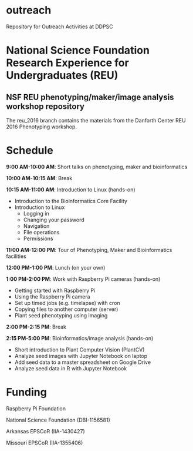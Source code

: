 # outreach
Repository for Outreach Activities at DDPSC

# National Science Foundation Research Experience for Undergraduates (REU)
## NSF REU phenotyping/maker/image analysis workshop repository
The reu_2016 branch contains the materials from the Danforth Center REU 2016 Phenotyping workshop.

# Schedule
**9:00 AM-10:00 AM**: Short talks on phenotyping, maker and bioinformatics

**10:00 AM-10:15 AM**: Break

**10:15 AM-11:00 AM**: Introduction to Linux (hands-on)

+ Introduction to the Bioinformatics Core Facility
+ Introduction to Linux
  + Logging in
  + Changing your password
  + Navigation
  + File operations
  + Permissions

**11:00 AM-12:00 PM**: Tour of Phenotyping, Maker and Bioinformatics facilities

**12:00 PM-1:00 PM**: Lunch (on your own)

**1:00 PM-2:00 PM**: Work with Raspberry Pi cameras (hands-on)

+ Getting started with Raspberry Pi
+ Using the Raspberry Pi camera
+ Set up timed jobs (e.g. timelapse) with cron
+ Copying files to another computer (server)
+ Plant seed phenotyping using imaging

**2:00 PM-2:15 PM**: Break

**2:15 PM-5:00 PM**: Bioinformatics/image analysis (hands-on)

+ Short introduction to Plant Computer Vision (PlantCV)
+ Analyze seed images with Jupyter Notebook on laptop
+ Add seed data to a master spreadsheet on Google Drive
+ Analyze seed data in R with Jupyter Notebook


# Funding
Raspberry Pi Foundation

National Science Foundation (DBI-1156581)

Arkansas EPSCoR (IIA-1430427)

Missouri EPSCoR (IIA-1355406)
